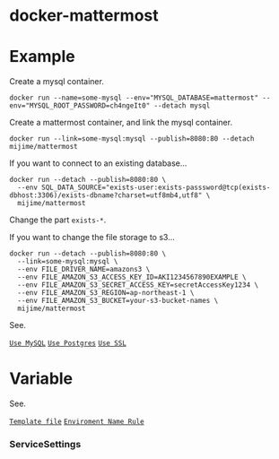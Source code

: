 # docker-mattermost

Example
===

Create a mysql container.

`docker run --name=some-mysql --env="MYSQL_DATABASE=mattermost" --env="MYSQL_ROOT_PASSWORD=ch4ngeIt0" --detach mysql`

Create a mattermost container, and link the mysql container.

`docker run --link=some-mysql:mysql --publish=8080:80 --detach mijime/mattermost`

If you want to connect to an existing database...

```
docker run --detach --publish=8080:80 \
  --env SQL_DATA_SOURCE="exists-user:exists-passsword@tcp(exists-dbhost:3306)/exists-dbname?charset=utf8mb4,utf8" \
  mijime/mattermost
```

Change the part `exists-*`.

If you want to change the file storage to s3...

```
docker run --detach --publish=8080:80 \
  --link=some-mysql:mysql \
  --env FILE_DRIVER_NAME=amazons3 \
  --env FILE_AMAZON_S3_ACCESS_KEY_ID=AKI1234567890EXAMPLE \
  --env FILE_AMAZON_S3_SECRET_ACCESS_KEY=secretAccessKey1234 \
  --env FILE_AMAZON_S3_REGION=ap-northeast-1 \
  --env FILE_AMAZON_S3_BUCKET=your-s3-bucket-names \
  mijime/mattermost
```

See.

[`Use MySQL`](examples/use-mysql)
[`Use Postgres`](examples/use-postgres)
[`Use SSL`](examples/use-ssl)

Variable
===

See.

[`Template file`](assets/runtime/config.json.tmpl)
[`Enviroment Name Rule`](scripts/convert-json.awk)

### ServiceSettings

